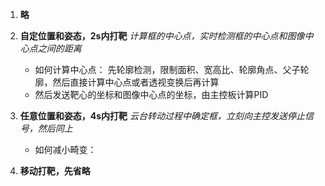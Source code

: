 1. **略**

2. **自定位置和姿态，2s内打靶**
    *计算框的中心点，实时检测框的中心点和图像中心点之间的距离*
    - 如何计算中心点： 先轮廓检测，限制面积、宽高比、轮廓角点、父子轮廓，然后直接计算中心点或者透视变换后再计算
    - 然后发送靶心的坐标和图像中心点的坐标，由主控板计算PID
3. **任意位置和姿态，4s内打靶**
    *云台转动过程中确定框，立刻向主控发送停止信号，然后同上*
    - 如何减小畸变：

4. **移动打靶，先省略**